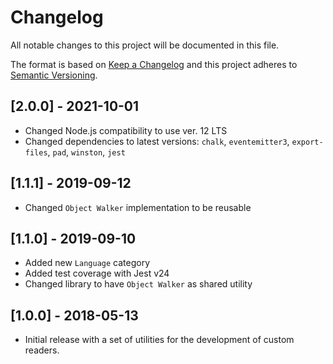 # Changelog

All notable changes to this project will be documented in this file.

The format is based on [Keep a Changelog](https://keepachangelog.com/en/1.0.0/)
and this project adheres to [Semantic Versioning](https://semver.org/spec/v2.0.0.html).

## [2.0.0] - 2021-10-01

- Changed Node.js compatibility to use ver. 12 LTS
- Changed dependencies to latest versions: `chalk`, `eventemitter3`, `export-files`, `pad`, `winston`, `jest`

## [1.1.1] - 2019-09-12

- Changed `Object Walker` implementation to be reusable

## [1.1.0] - 2019-09-10

- Added new `Language` category
- Added test coverage with Jest v24
- Changed library to have `Object Walker` as shared utility

## [1.0.0] - 2018-05-13

- Initial release with a set of utilities for the development of custom readers.

